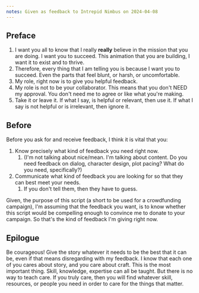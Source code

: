 ```yaml
---
notes: Given as feedback to Intrepid Nimbus on 2024-04-08
---
```

## Preface
1. I want you all to know that I really **really** believe in the mission that you are doing. I want you to succeed. This animation  that you are building, I want it to exist and to thrive. 
2. Therefore, every thing that I am telling you is because I want you to succeed. Even the parts that feel blunt, or harsh, or uncomfortable. 
3. My role, right now is to give you helpful feedback. 
4. My role is not to be your collaborator. This means that you don't NEED my approval. You don't need me to agree or like what you're making. 
5. Take it or leave it. If what I say, is helpful or relevant, then use it. If what I say is not helpful or is irrelevant, then ignore it. 
## Before
Before you ask for and receive feedback, I think it is vital that you: 
1. Know precisely what kind of feedback you need right now. 
	1. (I'm not talking about nice/mean. I'm talking about content. Do you need feedback on dialog, character design, plot pacing? What do you need, specifically?)
2. Communicate what kind of feedback you are looking for so that they can best meet your needs. 
	1. If you don't tell them, then they have to guess. 

Given, the purpose of this script (a short to be used for a crowdfunding campaign), I'm assuming that the feedback you want, is to know whether this script would be compelling enough to convince me to donate to your campaign. So that's the kind of feedback I'm giving right now. 

## Epilogue
Be courageous! Give the story whatever it needs to be the best that it can be, even if that means disregarding with my feedback. I know that each one of you cares about story, and you care about craft. This is the most important thing. Skill, knowledge, expertise can all be taught. But there is no way to teach care. If you truly care, then you will find whatever skill, resources, or people you need in order to care for the things that matter.